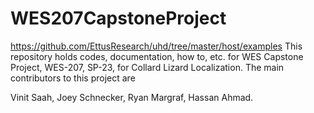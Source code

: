 # WES207CapstoneProject
https://github.com/EttusResearch/uhd/tree/master/host/examples
This repository holds codes, documentation, how to, etc. for WES Capstone Project, WES-207, SP-23, for Collard Lizard Localization.
The main contributors to this project are


Vinit Saah, 
Joey Schnecker,
Ryan Margraf,
Hassan Ahmad.



 
